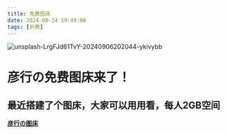 ```yaml
---
title: 免费图床
date: 2024-08-24 19:49:06
tags: [折腾]
---
```

![unsplash-LrgFJd61TvY-20240906202044-ykivybb](https://pic.shaoyanxing.top/uploads/2024/09/06/66daf68314dfc.jpg)

# 彦行の免费图床来了！

## 最近搭建了个图床，大家可以用用看，每人2GB空间

**[彦行の图床](https://pic.shaoyanxing.top/)**

‍
